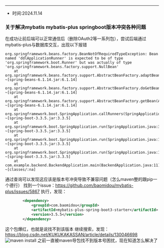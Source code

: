 -------
- 时间:2024.11.14
### 关于解决mybatis mybatis-plus springboot版本冲突各种问题
在成功让前后端可以正常通信后（删除OAuth2等一系列包），尝试后端通过mybatis-plus与数据库交互，出现以下报错
```shell
org.springframework.beans.factory.BeanNotOfRequiredTypeException: Bean named 'ddlApplicationRunner' is expected to be of type 'org.springframework.boot.Runner' but was actually of type 'org.springframework.beans.factory.support.NullBean'
	at org.springframework.beans.factory.support.AbstractBeanFactory.adaptBeanInstance(AbstractBeanFactory.java:422) ~[spring-beans-6.1.14.jar:6.1.14]
	at org.springframework.beans.factory.support.AbstractBeanFactory.doGetBean(AbstractBeanFactory.java:403) ~[spring-beans-6.1.14.jar:6.1.14]
	at org.springframework.beans.factory.support.AbstractBeanFactory.getBean(AbstractBeanFactory.java:205) ~[spring-beans-6.1.14.jar:6.1.14]
	at org.springframework.boot.SpringApplication.callRunners(SpringApplication.java:770) ~[spring-boot-3.3.5.jar:3.3.5]
	at org.springframework.boot.SpringApplication.run(SpringApplication.java:342) ~[spring-boot-3.3.5.jar:3.3.5]
	at org.springframework.boot.SpringApplication.run(SpringApplication.java:1363) ~[spring-boot-3.3.5.jar:3.3.5]
	at org.springframework.boot.SpringApplication.run(SpringApplication.java:1352) ~[spring-boot-3.3.5.jar:3.3.5]
	at com.example.backend.BackendApplication.main(BackendApplication.java:11) ~[classes/:na]
```
通过查询可以发现这应该是版本号冲突导致不兼容问题（怎么maven整的跟pip一个德行）
找到一个issue：https://github.com/baomidou/mybatis-plus/issues/5867
执行，发现：
```xml
		<dependency>
			<groupId>com.baomidou</groupId>
			<artifactId>mybatis-plus-spring-boot3-starter</artifactId>
			<version>3.5.5</version>
		</dependency>
```
这个包爆红，也就是说找不到该版本
继续搜索，发现：
https://blog.csdn.net/KUKUKAKASSAN/article/details/130046698
![maven install](https://cdn.jsdelivr.net/gh/ToughMamba/PicRepo@main/20241114130145.png)
之前一直被maven导包找不到版本号困扰，现在知道怎么解决了